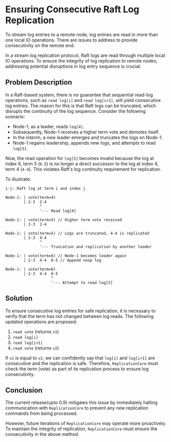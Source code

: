# Ensuring Consecutive Raft Log Replication

To stream log entries to a remote node,
log entries are read in more than one local IO operations.
There are issues to address to provide consecutivity on the remote end.

In a stream log replication protocol, Raft logs are read through multiple local
IO operations.
To ensure the integrity of log replication to remote nodes, addressing potential
disruptions in log entry sequence is crucial.


## Problem Description

In a Raft-based system, there is no guarantee that sequential read-log
operations, such as `read log[i]` and `read log[i+1]`, will yield consecutive
log entries. The reason for this is that Raft logs can be truncated, which
disrupts the continuity of the log sequence. Consider the following scenario:

- Node-1, as a leader, reads `log[4]`.
- Subsequently, Node-1 receives a higher term vote and demotes itself.
- In the interim, a new leader emerges and truncates the logs on Node-1.
- Node-1 regains leadership, appends new logs, and attempts to read `log[5]`.

Now, the read operation for `log[5]` becomes invalid because the log at index 6,
term 5 (`6-5`) is no longer a direct successor to the log at index 4, term 4
(`4-4`). This violates Raft's log continuity requirement for replication.

To illustrate:

```text
i-j: Raft log at term i and index j

Node-1: | vote(term=4)
        | 2-3  2-4
               ^
               '--- Read log[4]

Node-1: | vote(term=5) // Higher term vote received
        | 2-3  2-4

Node-1: | vote(term=5) // Logs are truncated, 4-4 is replicated
        | 2-3  4-4
               ^
               '--- Truncation and replication by another leader

Node-1: | vote(term=6) // Node-1 becomes leader again
        | 2-3  4-4  6-5 // Append noop log

Node-1: | vote(term=6)
        | 2-3  4-4  6-5
                    ^
                    '--- Attempt to read log[5]
```


## Solution

To ensure consecutive log entries for safe replication, it is necessary to
verify that the term has not changed between log reads. The following updated
operations are proposed:

1. `read vote` (returns `v1`)
2. `read log[i]`
3. `read log[i+1]`
4. `read vote` (returns `v2`)

If `v1` is equal to `v2`, we can confidently say that `log[i]` and `log[i+1]`
are consecutive and the replication is safe. Therefore, `ReplicationCore` must
check the term (vote) as part of its replication process to ensure log
consecutivity.

## Conclusion

The current release(upto 0.9) mitigates this issue by immediately halting communication
with `ReplicationCore` to prevent any new replication commands from being
processed.

However, future iterations of `ReplicationCore` may operate more proactively.
To maintain the integrity of replication, `ReplicationCore`
must ensure the consecutivity in the above method.
